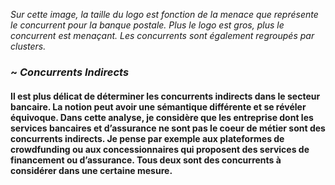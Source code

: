 *Sur cette image, la taille du logo est fonction de la menace que représente le concurrent pour la banque postale. Plus le logo est gros, plus le concurrent est menaçant. Les concurrents sont également regroupés par clusters.*


### ~ *Concurrents Indirects*

#### Il est plus délicat de déterminer les concurrents indirects dans le secteur bancaire. La notion peut avoir une sémantique différente et se révéler équivoque. Dans cette analyse, je considère que les entreprise dont les services bancaires et d’assurance ne sont pas le coeur de métier sont des concurrents indirects. Je pense par exemple aux plateformes de crowdfunding ou aux concessionnaires qui proposent des services de financement ou d’assurance. Tous deux sont des concurrents à considérer dans une certaine mesure.